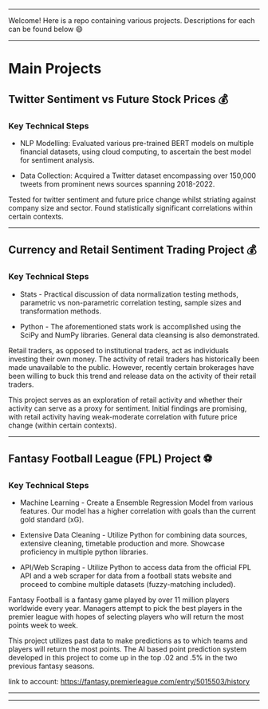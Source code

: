 ***

Welcome! Here is a repo containing various projects. Descriptions for each can be found below :smile:

***

# Main Projects

## Twitter Sentiment vs Future Stock Prices :moneybag:

### Key Technical Steps

* NLP Modelling: Evaluated various pre-trained BERT models on multiple financial datasets, using cloud computing, to ascertain the best model for sentiment analysis.

* Data Collection: Acquired a Twitter dataset encompassing over 150,000 tweets from prominent news sources spanning 2018-2022.

Tested for twitter sentiment and future price change whilst striating against company size and sector. Found statistically significant correlations within certain contexts.

*** 

## Currency and Retail Sentiment Trading Project :moneybag:

### Key Technical Steps

* Stats - Practical discussion of data normalization testing methods, parametric vs non-parametric correlation testing, sample sizes and transformation methods. 

* Python - The aforementioned stats work is accomplished using the SciPy and NumPy libraries. General data cleansing is also demonstrated. 

Retail traders, as opposed to institutional traders, act as individuals investing their own money. The activity of retail traders has historically been made unavailable to the public. However, recently certain brokerages have been willing to buck this trend and release data on the activity of their retail traders. 

This project serves as an exploration of retail activity and whether their activity can serve as a proxy for sentiment. Initial findings are promising, with retail activity having weak-moderate correlation with future price change (within certain contexts). 

*** 

## Fantasy Football League (FPL) Project :soccer:

### Key Technical Steps

* Machine Learning - Create a Ensemble Regression Model from various features. Our model has a higher correlation with goals than the current gold standard (xG). 

* Extensive Data Cleaning - Utilize Python for combining data sources, extensive cleaning, timetable production and more. Showcase proficiency in multiple python libraries. 

* API/Web Scraping - Utilize Python to access data from the official FPL API and a web scraper for data from a football stats website and proceed to combine multiple datasets (fuzzy-matching included).

Fantasy Football is a fantasy game played by over 11 million players worldwide every year. Managers attempt to pick the best players in the premier league with hopes of selecting players who will return the most points week to week. 

This project utilizes past data to make predictions as to which teams and players will return the most points. The AI based point prediction system developed in this project to come up in the top .02 and .5% in the two previous fantasy seasons. 

link to account: https://fantasy.premierleague.com/entry/5015503/history

***


***
